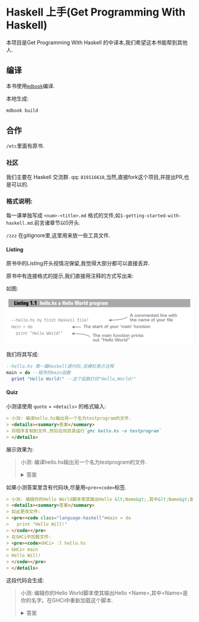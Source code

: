 # Haskell 上手(Get Programming With Haskell)

本项目是Get Programming With Haskell 的中译本,我们希望这本书能帮到其他人.

## 编译

本书使用[`mdbook`](https://github.com/rust-lang/mdBook)编译.

本地生成:
```bash
mdbook build
```

## 合作

`/etc`里面有原书.
### 社区

我们主要在 Haskell 交流群. qq: `819116618`,当然,直接fork这个项目,并提出PR,也是可以的.

### 格式说明:
每一课单独写成 `<num>-<title>.md` 格式的文件,如`1-getting-started-with-haskell.md`.前言诸章节以0开头.

`/zzz` 在gitignore里,这里用来放一些工具文件.
#### Listing
原书中的Listing开头视情况保留,我觉得大部分都可以直接丢弃.

原书中有连接格式的提示,我们直接用注释的方式写出来:

如图:

![](etc/listing.png)

我们将其写成:

```haskell
--hello.hs 第一篇Haskell源代码,双横杠表示注释
main = do --程序的main函数
  print "Hello World!" --这个函数打印"Hello,World!"
```
#### Quiz
小测请使用 `quote` + `<details>` 的格式输入:
```markdown
> 小测: 编译hello.hs输出另一个名为testprogram的文件.
> <details><summary>答案</summary> 
> 将程序复制到文件,然后在同目录运行`ghc hello.hs -o testprogram`
> </details>
```
展示效果为:

> 小测: 编译hello.hs输出另一个名为testprogram的文件.
> <details><summary>答案</summary> 
> 将程序复制到文件,然后在同目录运行`ghc hello.hs -o testprogram`
> </details>

如果小测答案里含有代码块,尽量用`<pre><code>`标签.
```markdown
> 小测: 编辑你的Hello World脚本使其输出Hello &lt;Name&gt;,其中&lt;Name&gt;是你的名字。在GHCi中重新加载这个脚本.
> <details><summary>答案</summary>
> 如此更改文件:
> <pre><code class="language-haskell">main = do 
>   print "Hello Will!"
> </code></pre>
> 在GHCi中加载文件:
> <pre><code>GHCi> :l hello.hs
> GHCi> main
> Hello Will!
> </code></pre>
> </details>
```
这段代码会生成:

> 小测: 编辑你的Hello World脚本使其输出Hello &lt;Name&gt;,其中&lt;Name&gt;是你的名字。在GHCi中重新加载这个脚本.
> <details><summary>答案</summary>
> 如此更改文件:
> <pre><code class="language-haskell">main = do 
>   print "Hello Will!"
> </code></pre>
> 在GHCi中加载文件:
> <pre><code>GHCi> :l hello.hs
> GHCi> main
> Hello Will!
> </code></pre>
> </details>